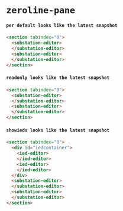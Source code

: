 # `zeroline-pane`

#### `per default looks like the latest snapshot`

```html
<section tabindex="0">
  <substation-editor>
  </substation-editor>
  <substation-editor>
  </substation-editor>
</section>
```

#### `readonly looks like the latest snapshot`

```html
<section tabindex="0">
  <substation-editor>
  </substation-editor>
  <substation-editor>
  </substation-editor>
</section>

```

#### `showieds looks like the latest snapshot`

```html
<section tabindex="0">
  <div id="iedcontainer">
    <ied-editor>
    </ied-editor>
    <ied-editor>
    </ied-editor>
  </div>
  <substation-editor>
  </substation-editor>
  <substation-editor>
  </substation-editor>
</section>

```

